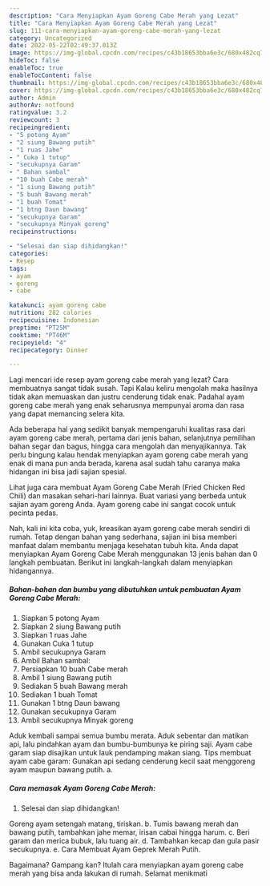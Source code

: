 ```yaml
---
description: "Cara Menyiapkan Ayam Goreng Cabe Merah yang Lezat"
title: "Cara Menyiapkan Ayam Goreng Cabe Merah yang Lezat"
slug: 111-cara-menyiapkan-ayam-goreng-cabe-merah-yang-lezat
category: Uncategorized
date: 2022-05-22T02:49:37.013Z
image: https://img-global.cpcdn.com/recipes/c43b18653bba6e3c/680x482cq70/ayam-goreng-cabe-merah-foto-resep-utama.jpg
hideToc: false
enableToc: true
enableTocContent: false
thumbnail: https://img-global.cpcdn.com/recipes/c43b18653bba6e3c/680x482cq70/ayam-goreng-cabe-merah-foto-resep-utama.jpg
cover: https://img-global.cpcdn.com/recipes/c43b18653bba6e3c/680x482cq70/ayam-goreng-cabe-merah-foto-resep-utama.jpg
author: Admin
authorAv: notfound
ratingvalue: 3.2
reviewcount: 3
recipeingredient:
- "5 potong Ayam"
- "2 siung Bawang putih"
- "1 ruas Jahe"
- " Cuka 1 tutup"
- "secukupnya Garam"
- " Bahan sambal"
- "10 buah Cabe merah"
- "1 siung Bawang putih"
- "5 buah Bawang merah"
- "1 buah Tomat"
- "1 btng Daun bawang"
- "secukupnya Garam"
- "secukupnya Minyak goreng"
recipeinstructions:

- "Selesai dan siap dihidangkan!"
categories:
- Resep
tags:
- ayam
- goreng
- cabe

katakunci: ayam goreng cabe 
nutrition: 282 calories
recipecuisine: Indonesian
preptime: "PT25M"
cooktime: "PT46M"
recipeyield: "4"
recipecategory: Dinner

---
```



Lagi mencari ide resep ayam goreng cabe merah yang lezat? Cara membuatnya sangat tidak susah. Tapi Kalau keliru mengolah maka hasilnya tidak akan memuaskan dan justru cenderung tidak enak. Padahal ayam goreng cabe merah yang enak seharusnya mempunyai aroma dan rasa yang dapat memancing selera kita.


Ada beberapa hal yang sedikit banyak mempengaruhi kualitas rasa dari ayam goreng cabe merah, pertama dari jenis bahan, selanjutnya pemilihan bahan segar dan bagus, hingga cara mengolah dan menyajikannya. Tak perlu bingung kalau hendak menyiapkan ayam goreng cabe merah yang enak di mana pun anda berada, karena asal sudah tahu caranya maka hidangan ini bisa jadi sajian spesial.

Lihat juga cara membuat Ayam Goreng Cabe Merah (Fried Chicken Red Chili) dan masakan sehari-hari lainnya. Buat variasi yang berbeda untuk sajian ayam goreng Anda. Ayam goreng cabe ini sangat cocok untuk pecinta pedas.


Nah, kali ini kita coba, yuk, kreasikan ayam goreng cabe merah sendiri di rumah. Tetap dengan bahan yang sederhana, sajian ini bisa memberi manfaat dalam membantu menjaga kesehatan tubuh kita. Anda dapat menyiapkan Ayam Goreng Cabe Merah menggunakan 13 jenis bahan dan 0 langkah pembuatan. Berikut ini langkah-langkah dalam menyiapkan hidangannya.

<!--inarticleads1-->

##### Bahan-bahan dan bumbu yang dibutuhkan untuk pembuatan Ayam Goreng Cabe Merah:

1. Siapkan 5 potong Ayam
1. Siapkan 2 siung Bawang putih
1. Siapkan 1 ruas Jahe
1. Gunakan  Cuka 1 tutup
1. Ambil secukupnya Garam
1. Ambil  Bahan sambal:
1. Persiapkan 10 buah Cabe merah
1. Ambil 1 siung Bawang putih
1. Sediakan 5 buah Bawang merah
1. Sediakan 1 buah Tomat
1. Gunakan 1 btng Daun bawang
1. Gunakan secukupnya Garam
1. Ambil secukupnya Minyak goreng


Aduk kembali sampai semua bumbu merata. Aduk sebentar dan matikan api, lalu pindahkan ayam dan bumbu-bumbunya ke piring saji. Ayam cabe garam siap disajikan untuk lauk pendamping makan siang. Tips membuat ayam cabe garam: Gunakan api sedang cenderung kecil saat menggoreng ayam maupun bawang putih. a. 

<!--inarticleads2-->

##### Cara memasak Ayam Goreng Cabe Merah:


1. Selesai dan siap dihidangkan!

Goreng ayam setengah matang, tiriskan. b. Tumis bawang merah dan bawang putih, tambahkan jahe memar, irisan cabai hingga harum. c. Beri garam dan merica bubuk, lalu tuang air. d. Tambahkan kecap dan gula pasir secukupnya. e. Cara Membuat Ayam Geprek Merah Putih. 

Bagaimana? Gampang kan? Itulah cara menyiapkan ayam goreng cabe merah yang bisa anda lakukan di rumah. Selamat menikmati
